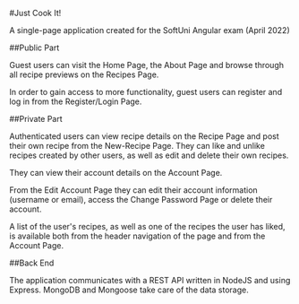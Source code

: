 #Just Cook It!

A single-page application created for the SoftUni Angular exam (April 2022)

##Public Part

Guest users can visit the Home Page, the About Page and browse through all recipe previews on the Recipes Page.

In order to gain access to more functionality, guest users can register and log in from the Register/Login Page.

##Private Part

Authenticated users can view recipe details on the Recipe Page and post their own recipe from the New-Recipe Page. They can like and unlike recipes created by other users, as well as edit and delete their own recipes.

They can view their account details on the Account Page.

From the Edit Account Page they can edit their account information (username or email), access the Change Password Page or delete their account.

A list of the user's recipes, as well as one of the recipes the user has liked, is available both from the header navigation of the page and from the Account Page.

##Back End

The application communicates with a REST API written in NodeJS and using Express. MongoDB and Mongoose take care of the data storage.